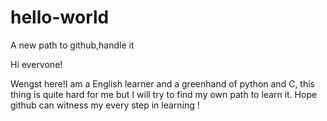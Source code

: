 # hello-world
A new path to github,handle it


Hi evervone!

Wengst here!I am a English learner and a greenhand of python and C, this thing is quite hard for me but I will try to find my own path to learn it. Hope github can witness my every step in learning !

